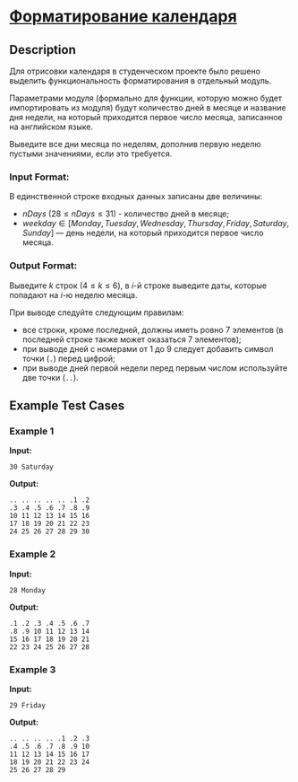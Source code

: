 # [Форматирование календаря](link)

## Description

Для отрисовки календаря в студенческом проекте было решено выделить функциональность форматирования в отдельный модуль.

Параметрами модуля (формально для функции, которую можно будет импортировать из модуля) будут количество дней в месяце и название дня недели, на который приходится первое число месяца, записанное на английском языке.

Выведите все дни месяца по неделям, дополнив первую неделю пустыми значениями, если это требуется.

### Input Format:

В единственной строке входных данных записаны две величины:

- $nDays$ ($28 \le nDays \le 31$) - количество дней в месяце;
- $weekday \in [Monday, Tuesday, Wednesday, Thursday, Friday, Saturday, Sunday]$ — день недели, на который приходится первое число месяца.


### Output Format:

Выведите $k$ строк ($4 \le k \le 6$), в $i$-й строке выведите даты, которые попадают на $i$-ю неделю месяца.

При выводе следуйте следующим правилам:

- все строки, кроме последней, должны иметь ровно 7 элементов (в последней строке также может оказаться 7 элементов);
- при выводе дней с номерами от 1 до 9 следует добавить символ точки (`.`) перед цифрой;
- при выводе дней первой недели перед первым числом используйте две точки (`..`).


## Example Test Cases

### Example 1

**Input:**
```
30 Saturday

```

**Output:**
```
.. .. .. .. .. .1 .2
.3 .4 .5 .6 .7 .8 .9
10 11 12 13 14 15 16
17 18 19 20 21 22 23
24 25 26 27 28 29 30

```

### Example 2

**Input:**
```
28 Monday

```

**Output:**
```
.1 .2 .3 .4 .5 .6 .7
.8 .9 10 11 12 13 14
15 16 17 18 19 20 21
22 23 24 25 26 27 28

```

### Example 3

**Input:**
```
29 Friday

```

**Output:**
```
.. .. .. .. .1 .2 .3
.4 .5 .6 .7 .8 .9 10
11 12 13 14 15 16 17
18 19 20 21 22 23 24
25 26 27 28 29

```

